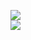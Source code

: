 [![](https://img.shields.io/badge/Made%20With-Github%20Spray-lightgrey.svg?style=for-the-badge&logo=github)](https://github.com/Annihil/github-spray#24504)  
[![](https://i.imgur.com/2DrTn0Z.gif)](https://github.com/Annihil/github-spray)